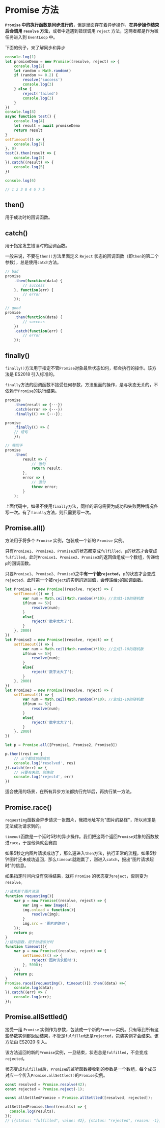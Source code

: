 # Promise 方法

**`Promise` 中的执行函数是同步进行的**，但是里面存在着异步操作，**在异步操作结束后会调用 `resolve` 方法**，或者中途遇到错误调用 `reject` 方法，这两者都是作为微任务进入到 `EventLoop` 中。

下面的例子，来了解同步和异步

```js
console.log(1)
let promiseDemo = new Promise((resolve, reject) => {
    console.log(2)
    let random = Math.random()
    if (random >= 0.2) {
        resolve('success')
        console.log(3)
    } else {
        reject('failed')
        console.log(3)
    }   
})
console.log(8)
async function test() {
    console.log(4)
    let result = await promiseDemo
    return result
}
setTimeout(() => {
    console.log(7)
}, 0)
test().then(result => {
    console.log(5)
}).catch((result) => {
    console.log(5)
})

console.log(6)

// 1 2 3 8 4 6 7 5
```

## then()
用于成功时的回调函数。


## catch()
用于指定发生错误时的回调函数。

一般来说，不要在`then()`方法里面定义 `Reject` 状态的回调函数（即`then`的第二个参数），总是使用`catch`方法。

```js
// bad
promise
    .then(function(data) {
        // success
    }, function(err) {
        // error
    });

// good
promise
    .then(function(data) {
        // success
    })
    .catch(function(err) {
        // error
    });
```

## finally()

`finally()`方法用于指定不管`Promise`对象最后状态如何，都会执行的操作。该方法是 ES2018 引入标准的。

`finally`方法的回调函数不接受任何参数，方法里面的操作，是与状态无关的，不依赖于`Promise`的执行结果。

```js
promise
    .then(result => {···})
    .catch(error => {···})
    .finally(() => {···});

promise
    .finally(() => {
    // 语句
    });

// 等同于
promise
    .then(
        result => {
            // 语句
            return result;
        },
        error => {
            // 语句
            throw error;
        }
    );
```
上面代码中，如果不使用`finally`方法，同样的语句需要为成功和失败两种情况各写一次。有了`finally`方法，则只需要写一次。



## Promise.all()

方法用于将多个 `Promise` 实例，包装成一个新的 `Promise` 实例。

只有`Promise1`、`Promise2`、`Promise3`的状态都变成`fulfilled`，`p`的状态才会变成`fulfilled`，此时`Promise1`、`Promise2`、`Promise3`的返回值组成一个数组，传递给`p`的回调函数。

只要`Promise1`、`Promise2`、`Promise3`之中**有一个被`rejected`**，p的状态才会变成`rejected`，此时第一个被`reject`的实例的返回值，会传递给`p`的回调函数。

```js
let Promise1 = new Promise((resolve, reject) => {
    setTimeout(() => {
        var num = Math.ceil(Math.random()*10); //生成1-10的随机数
        if(num <= 5){
            resolve(num);
        }
        else{
            reject('数字太大了');
        }
    }, 2000)
})
let Promise2 = new Promise((resolve, reject) => {
    setTimeout(() => {
        var num = Math.ceil(Math.random()*10); //生成1-10的随机数
        if(num <= 5){
            resolve(num);
        }
        else{
            reject('数字太大了');
        }
    }, 2000)
})
let Promise3 = new Promise((resolve, reject) => {
    setTimeout(() => {
        var num = Math.ceil(Math.random()*10); //生成1-10的随机数
        if(num <= 5){
            resolve(num);
        }
        else{
            reject('数字太大了');
        }
    }, 2000)
})

let p = Promise.all([Promise1, Promise2, Promise3])

p.then((res) => {
    // 三个都成功则成功  
    console.log('resolved', res)
}).catch((err) => {
    // 只要有失败，则失败 
    console.log('rejectd', err)
})
```

适合使用的场景，在所有异步方法都执行完毕后，再执行某一方法。

## Promise.race()

`requestImg`函数会异步请求一张图片，我把地址写为"图片的路径"，所以肯定是无法成功请求到的。

`timeout`函数是一个延时5秒的异步操作。我们把这两个返回`Promise`对象的函数放进`race`，于是他俩就会赛跑

如果5秒之内图片请求成功了，那么遍进入`then`方法，执行正常的流程。如果5秒钟图片还未成功返回，那么`timeout`就跑赢了，则进入`catch`，报出“图片请求超时”的信息。

如果指定时间内没有获得结果，就将 `Promise` 的状态变为`reject`，否则变为`resolve`。

```js
//请求某个图片资源
function requestImg(){
    var p = new Promise((resolve, reject) => {
        var img = new Image();
        img.onload = function(){
            resolve(img);
        }
        img.src = '图片的路径';
    });
    return p;
}
//延时函数，用于给请求计时
function timeout(){
    var p = new Promise((resolve, reject) => {
        setTimeout(() => {
            reject('图片请求超时');
        }, 5000);
    });
    return p;
}
Promise.race([requestImg(), timeout()]).then((data) =>{
    console.log(data);
}).catch((err) => {
    console.log(err);
});
```

## Promise.allSettled()

接受一组 `Promise` 实例作为参数，包装成一个新的`Promise`实例。只有等到所有这些参数实例都返回结果，不管是`fulfilled`还是`rejected`，包装实例才会结束。该方法由 ES2020 引入。

该方法返回的新的`Promise`实例，一旦结束，状态总是`fulfilled`，不会变成`rejected`。

状态变成`fulfilled`后，`Promise`的监听函数接收到的参数是一个数组，每个成员对应一个传入`Promise.allSettled()`的`Promise`实例。

```js
const resolved = Promise.resolve(42);
const rejected = Promise.reject(-1);

const allSettledPromise = Promise.allSettled([resolved, rejected]);

allSettledPromise.then((results) => {
  console.log(results);  
});
// [{status: "fulfilled", value: 42}, {status: "rejected", reason: -1}]
```